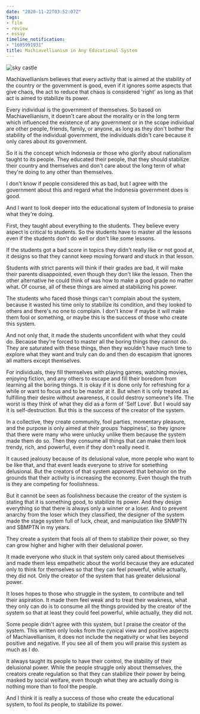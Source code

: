 ```yaml
---
date: "2020-11-22T03:52:07Z"
tags:
- film
- review
- essay
timeline_notification:
- "1605991931"
title: Machiavellianism in Any Educational System
---
```

![sky castle](https://external-content.duckduckgo.com/iu/?u=https%3A%2F%2Fawsimages.detik.net.id%2Fcommunity%2Fmedia%2Fvisual%2F2019%2F04%2F16%2F9f5fdf54-6383-4c06-bd51-49b1cf04a17b.jpeg%3Fw%3D700%26q%3D90&f=1&nofb=1)

Machiavellianism believes that every activity that is aimed at the stability of the country or the government is good, even if it ignores some aspects that give chaos, the act to reduce that chaos is considered 'right' as long as that act is aimed to stabilize its power.

Every individual is the government of themselves. So based on Machiavellianism, it doesn't care about the morality or in the long term which influenced the existence of any government or in the scope individual are other people, friends, family, or anyone, as long as they don't bother the stability of the individual government, the individuals didn't care because it only cares about its government.

So it is the concept which Indonesia or those who glorify about nationalism taught to its people. They educated their people, that they should stabilize their country and themselves and don't care about the long term of what they're doing to any other than themselves.

I don't know if people considered this as bad, but I agree with the government about this and regard what the Indonesia government does is good.

And I want to look deeper into the educational system of Indonesia to praise what they're doing.

First, they taught about everything to the students. They believe every aspect is critical to students. So the students have to master all the lessons even if the students don't do well or don't like some lessons.

If the students got a bad score in topics they didn't really like or not good at, it designs so that they cannot keep moving forward and stuck in that lesson.

Students with strict parents will think if their grades are bad, it will make their parents disappointed, even though they don't like the lesson. Then the other alternative he could think of was how to make a good grade no matter what. Of course, all of these things are aimed at stabilizing his power.

The students who faced those things can't complain about the system, because it wasted his time only to stabilize its condition, and they looked to others and there's no one to complain. I don't know if maybe it will make them fool or something, or maybe this is the success of those who create this system.

And not only that, it made the students unconfident with what they could do. Because they're forced to master all the boring things they cannot do. They are saturated with these things, then they wouldn't have much time to explore what they want and truly can do and then do escapism that ignores all matters except themselves.

For individuals, they fill themselves with playing games, watching movies, enjoying fiction, and any others to escape and fill their boredom from learning all the boring things. It is okay if it is done only for refreshing for a while or want to focus and to be master at it. But when it is only treated as fulfilling their desire without awareness, it could destroy someone's life. The worst is they think of what they did as a form of 'Self Love'. But I would say it is self-destruction. But this is the success of the creator of the system.

In a collective, they create community, fool parties, momentary pleasure, and the purpose is only aimed at their groups ‘happiness', so they ignore that there were many who were unlucky unlike them because the system made them do so. Then they consume all things that can make them look trendy, rich, and powerful, even if they don't really need it.

It caused jealousy because of its delusional value, more people who want to be like that, and that event leads everyone to strive for something delusional. But the creators of that system approved that behavior on the grounds that their activity is increasing the economy. Even though the truth is they are competing for foolishness.

But it cannot be seen as foolishness because the creator of the system is stating that it is something good, to stabilize its power. And they design everything so that there is always only a winner or a loser. And to prevent anarchy from the loser which they classified, the designer of the system made the stage system full of luck, cheat, and manipulation like SNMPTN and SBMPTN in my years.

They create a system that fools all of them to stabilize their power, so they can grow higher and higher with their delusional power.

It made everyone who stuck in that system only cared about themselves and made them less empathetic about the world because they are educated only to think for themselves so that they can feel powerful, while actually, they did not. Only the creator of the system that has greater delusional power.

It loses hopes to those who struggle in the system, to contribute and tell their aspiration. It made them feel weak and to treat their weakness, what they only can do is to consume all the things provided by the creator of the system so that at least they could feel powerful, while actually, they did not.

Some people didn't agree with this system, but I praise the creator of the system. This written only looks from the cynical view and positive aspects of Machiavellianism, it does not include the negativity or what lies beyond positive and negative. If you see all of them you will praise this system as much as I do.

It always taught its people to have their control, the stability of their delusional power. While the people struggle only about themselves, the creators create regulation so that they can stabilize their power by being masked by social welfare, even though what they are actually doing is nothing more than to fool the people.

And I think it is really a success of those who create the educational system, to fool its people, to stabilize its power.